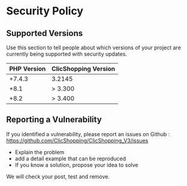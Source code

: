# Security Policy

## Supported Versions

Use this section to tell people about which versions of your project are
currently being supported with security updates.

| PHP Version | ClicShopping Version |
| ------- | ------------------ |
| +7.4.3   | 3.2145 |
| +8.1| > 3.300 |
| +8.2| > 3.400 |

## Reporting a Vulnerability

If you identified a vulnerability, please report an issues on Github :
https://github.com/ClicShopping/ClicShopping_V3/issues

- Explain the problem
- add a detail example that can be reproduced
- If you know a solution, propose your idea to solve

We will check your post, test and remove.
